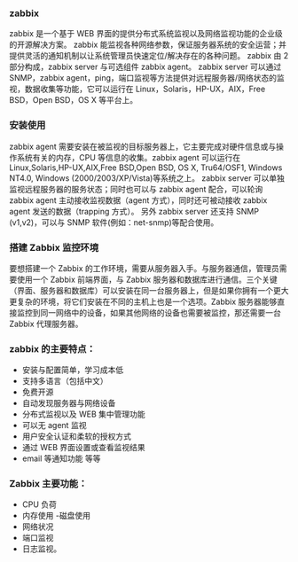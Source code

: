 ### zabbix

zabbix 是一个基于 WEB 界面的提供分布式系统监视以及网络监视功能的企业级的开源解决方案。
zabbix 能监视各种网络参数，保证服务器系统的安全运营；并提供灵活的通知机制以让系统管理员快速定位/解决存在的各种问题。
zabbix 由 2 部分构成，zabbix server 与可选组件 zabbix agent。
zabbix server 可以通过 SNMP，zabbix agent，ping，端口监视等方法提供对远程服务器/网络状态的监视，数据收集等功能，它可以运行在 Linux，Solaris，HP-UX，AIX，Free BSD，Open BSD，OS X 等平台上。

### 安装使用

zabbix agent 需要安装在被监视的目标服务器上，它主要完成对硬件信息或与操作系统有关的内存，CPU 等信息的收集。zabbix agent 可以运行在 Linux,Solaris,HP-UX,AIX,Free BSD,Open BSD, OS X, Tru64/OSF1, Windows NT4.0, Windows (2000/2003/XP/Vista)等系统之上。
zabbix server 可以单独监视远程服务器的服务状态；同时也可以与 zabbix agent 配合，可以轮询 zabbix agent 主动接收监视数据（agent 方式），同时还可被动接收 zabbix agent 发送的数据（trapping 方式）。
另外 zabbix server 还支持 SNMP (v1,v2)，可以与 SNMP 软件(例如：net-snmp)等配合使用。

### 搭建 Zabbix 监控环境

要想搭建一个 Zabbix 的工作环境，需要从服务器入手。与服务器通信，管理员需要使用一个 Zabbix 前端界面，与 Zabbix 服务器和数据库进行通信。三个关键（界面、服务器和数据库）可以安装在同一台服务器上，但是如果你拥有一个更大更复杂的环境，将它们安装在不同的主机上也是一个选项。Zabbix 服务器能够直接监控到同一网络中的设备，如果其他网络的设备也需要被监控，那还需要一台 Zabbix 代理服务器。

### zabbix 的主要特点：

- 安装与配置简单，学习成本低
- 支持多语言（包括中文）
- 免费开源
- 自动发现服务器与网络设备
- 分布式监视以及 WEB 集中管理功能
- 可以无 agent 监视
- 用户安全认证和柔软的授权方式
- 通过 WEB 界面设置或查看监视结果
- email 等通知功能
  等等

### Zabbix 主要功能：

- CPU 负荷
- 内存使用 -磁盘使用
- 网络状况
- 端口监视
- 日志监视。
